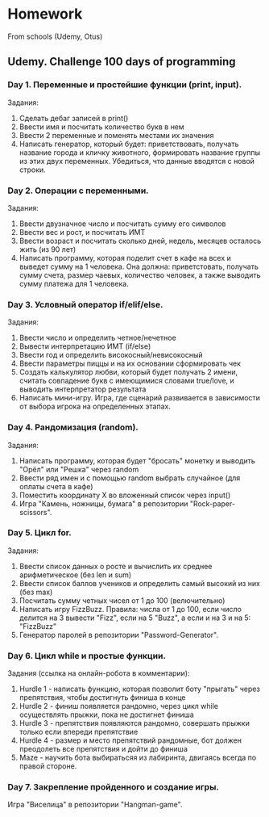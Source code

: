 # Homework
From schools (Udemy, Otus)
## Udemy. Challenge 100 days of programming
### Day 1. Переменные и простейшие функции (print, input).
Задания:
1. Сделать дебаг записей в print()
2. Ввести имя и посчитать количество букв в нем
3. Ввести 2 переменные и поменять местами их значения
4. Написать генератор, который будет: приветствовать, получать название города и кличку животного, формировать название группы из этих двух переменных. Убедиться, что данные вводятся с новой строки.
### Day 2. Операции с переменными.
Задания:
1. Ввести двузначное число и посчитать сумму его символов
2. Ввести вес и рост, и посчитать ИМТ
3. Ввести возраст и посчитать сколько дней, недель, месяцев осталось жить (из 90 лет)
4. Написать программу, которая поделит счет в кафе на всех и выведет сумму на 1 человека. Она должна: приветстовать, получать сумму счета, размер чаевых, количество человек, а также выводить сумму платежа для 1 человека.
### Day 3. Условный оператор if/elif/else.
Задания:
1. Ввести число и определить четное/нечетное
2. Вывести интерпретацию ИМТ (if/else)
3. Ввести год и определить високосный/невисокосный
4. Ввести параметры пиццы и на их основании сформировать чек
5. Создать калькулятор любви, который будет получать 2 имени, считать совпадение букв с имеющимися словами true/love, и выводить интерпретатор результата
6. Написать мини-игру. Игра, где сценарий развивается в зависимости от выбора игрока на определенных этапах.
### Day 4. Рандомизация (random).
Задания:
1. Написать программу, которая будет "бросать" монетку и выводить "Орёл" или "Решка" через random
2. Ввести ряд имен и с помощью random выбрать случайное (для оплаты счета в кафе)
3. Поместить координату Х во вложенный список через input()
4. Игра "Камень, ножницы, бумага" в репозитории "Rock-paper-scissors".
### Day 5. Цикл for.
Задания:
1. Ввести список данных о росте и вычислить их среднее арифметическое (без len и sum)
2. Ввести список баллов учеников и определить самый высокий из них (без max)
3. Посчитать сумму четных чисел от 1 до 100 (велючительно)
4. Написать игру FizzBuzz. Правила: числа от 1 до 100, если число делится на 3 вывести "Fizz", если на 5 "Buzz", а если и на 3 и на 5: "FizzBuzz"
5. Генератор паролей в репозитории "Password-Generator".

### Day 6. Цикл while и простые функции.
Задания (ссылка на онлайн-робота в комментарии):
1. Hurdle 1 - написать функцию, которая позволит боту "прыгать" через препятствия, чтобы достигнуть финиша в конце
2. Hurdle 2 - финиш появляется рандомно, через цикл while осуществлять прыжки, пока не достигнет финиша
3. Hurdle 3 - препятствия появляются рандомно, совершать прыжки только если впереди препятствие
4. Hurdle 4 - размер и место препятствий рандомные, бот должен преодолеть все препятствия и дойти до финиша
5. Maze - научить бота выбиратьсяя из лабиринта, двигаясь всегда по правой стороне.

### Day 7. Закрепление пройденного и создание игры.
Игра "Виселица" в репозитории "Hangman-game".


